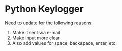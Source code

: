 # Python Keylogger
Need to update for the following reasons:
1. Make it sent via e-mail
2. Make input more clear
3. Also add values for space, backspace, enter, etc. 
